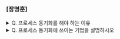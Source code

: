 ### [장명훈]

<details>
  <summary> Q. 프로세스 동기화를 해야 하는 이유 </summary>
    
  - 공유 자원에 여러 프로세스가 동시에 접근하면 예상치 못한 결과를 얻기 때문입니다. 

</details>

<details>
  <summary> Q. 프로세스 동기화에 쓰이는 기법을 설명하시오 </summary>

  - 뮤텍스    
    - 하나의 공유 자원에 대해 전역변수로 동시 접근 제어

  - 세마포어
    - 공유 자원이 여러 개 있는 상황에서도 적용 가능
    - 진입 가능 프로세스 개수를 세어 동시 접근 제어

</details>
